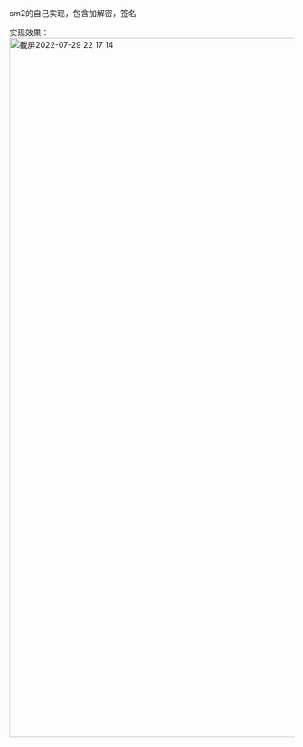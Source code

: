 sm2的自己实现，包含加解密，签名

实现效果：
<img width="1236" alt="截屏2022-07-29 22 17 14" src="https://user-images.githubusercontent.com/108727329/181779999-fe616408-543c-45ae-a456-35f7fcc0ba92.png">
